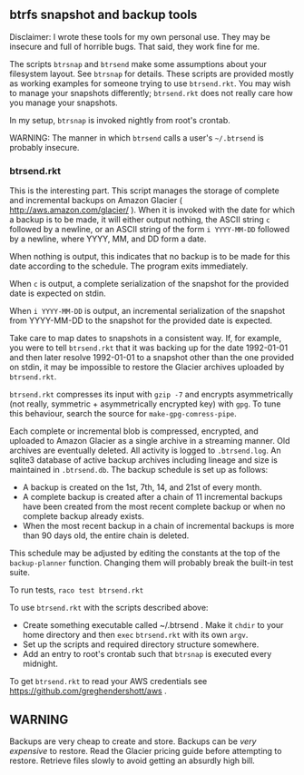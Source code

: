 ## btrfs snapshot and backup tools ##

Disclaimer: I wrote these tools for my own personal use. They may be insecure
and full of horrible bugs. That said, they work fine for me.

The scripts `btrsnap` and `btrsend` make some assumptions about your filesystem
layout. See `btrsnap` for details. These scripts are provided mostly as
working examples for someone trying to use `btrsend.rkt`. You may wish to
manage your snapshots differently; `btrsend.rkt` does not really care how you
manage your snapshots.

In my setup, `btrsnap` is invoked nightly from root's crontab.

WARNING: The manner in which `btrsend` calls a user's `~/.btrsend` is probably
insecure.

### btrsend.rkt ###

This is the interesting part. This script manages the storage of complete and
incremental backups on Amazon Glacier ( http://aws.amazon.com/glacier/ ). When
it is invoked with the date for which a backup is to be made, it will either
output nothing, the ASCII string `c` followed by a newline, or an ASCII string
of the form `i YYYY-MM-DD` followed by a newline, where YYYY, MM, and DD form a
date.

When nothing is output, this indicates that no backup is to be made for this
date according to the schedule. The program exits immediately.

When `c` is output, a complete serialization of the snapshot for the provided
date is expected on stdin.

When `i YYYY-MM-DD` is output, an incremental serialization of the snapshot
from YYYY-MM-DD to the snapshot for the provided date is expected.

Take care to map dates to snapshots in a consistent way. If, for example, you
were to tell `btrsend.rkt` that it was backing up for the date 1992-01-01 and
then later resolve 1992-01-01 to a snapshot other than the one provided on
stdin, it may be impossible to restore the Glacier archives uploaded by
`btrsend.rkt`.

`btrsend.rkt` compresses its input with `gzip -7` and encrypts asymmetrically
(not really, symmetric + asymmetrically encrypted key) with `gpg`. To tune this
behaviour, search the source for `make-gpg-comress-pipe`.

Each complete or incremental blob is compressed, encrypted, and uploaded to
Amazon Glacier as a single archive in a streaming manner. Old archives are
eventually deleted. All activity is logged to `.btrsend.log`. An sqlite3
database of active backup archives including lineage and size is maintained in
`.btrsend.db`. The backup schedule is set up as follows:

- A backup is created on the 1st, 7th, 14, and 21st of every month.
- A complete backup is created after a chain of 11 incremental backups have
  been created from the most recent complete backup or when no complete backup
  already exists.
- When the most recent backup in a chain of incremental backups is more than 90
  days old, the entire chain is deleted.

This schedule may be adjusted by editing the constants at the top of the
`backup-planner` function. Changing them will probably break the built-in test
suite.

To run tests, `raco test btrsend.rkt`

To use `btrsend.rkt` with the scripts described above:

- Create something executable called ~/.btrsend . Make it `chdir` to your home
  directory and then `exec` `btrsend.rkt` with its own `argv`.
- Set up the scripts and required directory structure somewhere.
- Add an entry to root's crontab such that `btrsnap` is executed every
  midnight.

To get `btrsend.rkt` to read your AWS credentials see
https://github.com/greghendershott/aws .

## WARNING ##

Backups are very cheap to create and store. Backups can be *very expensive* to
restore. Read the Glacier pricing guide before attempting to restore. Retrieve
files slowly to avoid getting an absurdly high bill.
